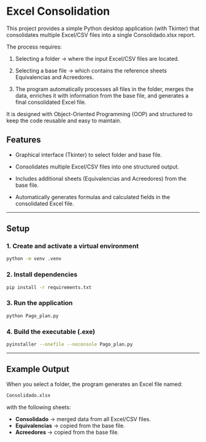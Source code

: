 # Excel Consolidation

This project provides a simple Python desktop application (with Tkinter) that consolidates multiple Excel/CSV files into a single Consolidado.xlsx report.

The process requires:

1. Selecting a folder → where the input Excel/CSV files are located.

2. Selecting a base file → which contains the reference sheets Equivalencias and Acreedores.

3. The program automatically processes all files in the folder, merges the data, enriches it with information from the base file, and generates a final consolidated Excel file.

It is designed with Object-Oriented Programming (OOP) and structured to keep the code reusable and easy to maintain.

## Features
- Graphical interface (Tkinter) to select folder and base file.

- Consolidates multiple Excel/CSV files into one structured output.

- Includes additional sheets (Equivalencias and Acreedores) from the base file.

- Automatically generates formulas and calculated fields in the consolidated Excel file.

---

## Setup

### 1. Create and activate a virtual environment

```bash
python -m venv .venv
```

### 2. Install dependencies
```bash
pip install -r requirements.txt
```

### 3. Run the application
```bash
python Pago_plan.py
```

### 4. Build the executable (.exe)
```bash
pyinstaller --onefile --noconsole Pago_plan.py
```

---

## Example Output

When you select a folder, the program generates an Excel file named:

```bash
Consolidado.xlsx
```

with the following sheets:

- **Consolidado** → merged data from all Excel/CSV files.
- **Equivalencias** → copied from the base file.
- **Acreedores** → copied from the base file.





